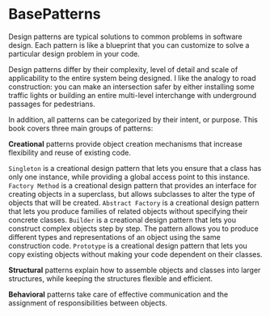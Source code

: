 # BasePatterns

Design patterns are typical solutions to common problems
in software design. Each pattern is like a blueprint
that you can customize to solve a particular
design problem in your code.

Design patterns differ by their complexity, level of detail and scale of applicability to the entire system being designed. I like the analogy to road construction: you can make an intersection safer by either installing some traffic lights or building an entire multi-level interchange with underground passages for pedestrians.

In addition, all patterns can be categorized by their intent, or purpose. This book covers three main groups of patterns:

**Creational** patterns provide object creation mechanisms that increase flexibility and reuse of existing code.

`Singleton` is a creational design pattern that lets you ensure that a class has only one instance, while providing a global access point to this instance.
`Factory Method` is a creational design pattern that provides an interface for creating objects in a superclass, but allows subclasses to alter the type of objects that will be created.
`Abstract Factory` is a creational design pattern that lets you produce families of related objects without specifying their concrete classes.
`Builder` is a creational design pattern that lets you construct complex objects step by step. The pattern allows you to produce different types and representations of an object using the same construction code.
`Prototype` is a creational design pattern that lets you copy existing objects without making your code dependent on their classes.

**Structural** patterns explain how to assemble objects and classes into larger structures, while keeping the structures flexible and efficient.

**Behavioral** patterns take care of effective communication and the assignment of responsibilities between objects.
